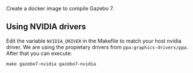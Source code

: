 Create a docker image to compile Gazebo 7.

## Using NVIDIA drivers

Edit the variable `NVIDIA_DRIVER` in the Makefile to match your host nvidia driver. We are using the propietary drivers from `ppa:graphics-drivers/ppa`. After that you can execute:

`make gazebo7-nvidia gazebo7-nvidia`


